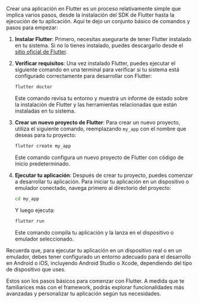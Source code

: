 Crear una aplicación en Flutter es un proceso relativamente simple que implica varios pasos, desde la instalación del SDK de Flutter hasta la ejecución de tu aplicación. Aquí te dejo un conjunto básico de comandos y pasos para empezar:

1. **Instalar Flutter**: Primero, necesitas asegurarte de tener Flutter instalado en tu sistema. Si no lo tienes instalado, puedes descargarlo desde el [sitio oficial de Flutter](https://flutter.dev/docs/get-started/install).

2. **Verificar requisitos**: Una vez instalado Flutter, puedes ejecutar el siguiente comando en una terminal para verificar si tu sistema está configurado correctamente para desarrollar con Flutter:
   ```bash
   flutter doctor
   ```
   Este comando revisa tu entorno y muestra un informe de estado sobre la instalación de Flutter y las herramientas relacionadas que están instaladas en tu sistema.

3. **Crear un nuevo proyecto de Flutter**: Para crear un nuevo proyecto, utiliza el siguiente comando, reemplazando `my_app` con el nombre que deseas para tu proyecto:
   ```bash
   flutter create my_app
   ```
   Este comando configura un nuevo proyecto de Flutter con código de inicio predeterminado.

4. **Ejecutar tu aplicación**: Después de crear tu proyecto, puedes comenzar a desarrollar tu aplicación. Para iniciar tu aplicación en un dispositivo o emulador conectado, navega primero al directorio del proyecto:
   ```bash
   cd my_app
   ```
   Y luego ejecuta:
   ```bash
   flutter run
   ```
   Este comando compila tu aplicación y la lanza en el dispositivo o emulador seleccionado.

Recuerda que, para ejecutar tu aplicación en un dispositivo real o en un emulador, debes tener configurado un entorno adecuado para el desarrollo en Android o iOS, incluyendo Android Studio o Xcode, dependiendo del tipo de dispositivo que uses.

Estos son los pasos básicos para comenzar con Flutter. A medida que te familiarices más con el framework, podrás explorar funcionalidades más avanzadas y personalizar tu aplicación según tus necesidades.